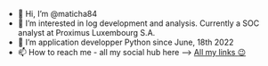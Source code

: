 - 👋 Hi, I’m @maticha84
- 👀 I’m interested in log development and analysis. Currently a SOC analyst at Proximus Luxembourg S.A.
- 🌱 I’m application developper Python since June, 18th 2022
- 📫 How to reach me - all my social hub here --> [All my links :wink:](https://linktr.ee/maticha)

<!---
maticha84/maticha84 is a ✨ special ✨ repository because its `README.md` (this file) appears on your GitHub profile.
You can click the Preview link to take a look at your changes.
--->
